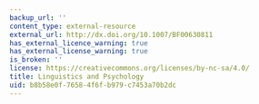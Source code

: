 ```yaml
---
backup_url: ''
content_type: external-resource
external_url: http://dx.doi.org/10.1007/BF00630811
has_external_licence_warning: true
has_external_license_warning: true
is_broken: ''
license: https://creativecommons.org/licenses/by-nc-sa/4.0/
title: Linguistics and Psychology
uid: b8b58e0f-7658-4f6f-b979-c7453a70b2dc
---
```

